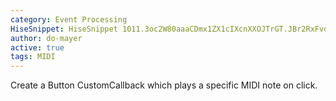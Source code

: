 ```yaml
---
category: Event Processing
HiseSnippet: HiseSnippet 1011.3oc2W80aaaCDmx1ZX1cIXcnXXOJTrGT.JBr2RxFvdnNwwtvX0IFQoc6kgBF4y1DghTihJaFE8KR+FzuE8iTeputcjRpVpUoKyXcXcxOwi2e9wi+t6nmpjgPRhTQbZe9pXf37YtAqD5kCVRYBx3iINa6NglnAkWlniVESSRfYDGmlOvHvocKh86U2+HJmJBg0hHjGKYgvCYQL8ZoS6+iLNeDcFbNKpj160ebnTLPxkoHdZ51kDSCujt.NgZTqgKw4SFNiokp.MUCIDmVGImsJXo72DY5+XVB6BNXVziDfNJS7HIelAwFojAKY7YSKN2IDhi6z0YglYYg63NgMi8F4qyFetcCu0VTNe3znJ7ZVAd8JCutkfWMPxoDjZkAoa6FDpXw506XvysbGKvKm4TLsWFJY5RZ7bG2ARTCgd2H5kvHEt3MV32a+t2ya+t67Ca0w7iI3LA3MOUDpYRgmTbTpVKE8LtPI49gxnXo.c187thxSgc1pyS2piG9wl64WHpsQfkEsaLmt5DoF7O.CzA6YBTafm.4JMTr.C3tTN2nTxoym6aT4YV7Tf6EfdPQb8uaNht6N6lXjaw0.zAWfTE+2FvFmU5zXBxoB+c57zNs67rNdu8VlvWyd4NiCpZ21PhUuOC8EoQW.phbVgh3MaU5h60SWJylCyxKkTTJFKX5SiAw0wwI4ISC0JGUnpZKwZ6bhUVpivP9Sa277HwB4xEzjGM9XplV3HzmXbhAklYNBNGCWgE7YL11tGCIWpkwVcyuAwi4MHr+95P52eU4ErjIxHzOTEJ1oA4cKTvRT4rTNUWst0zrJeC71oRwhofPjvzqJ2L6erh4aJDus6TlNbY8XrQMXDuC9Pfw7Vfa4Nb9bHTuFfsbG8yeX52UN7amE9a4FfsFrcQrA+Ksq89I5Uf2C.AnLIudW23nW95e4E2zwQw23wQmFpwvethJRhkIUbb.DwNGI3IkE9nDrgK7qmYtMKKefjppcqWc+Q3grVaBn5TkkVbXjLUnqPCZ99FK1aCGK15+biE+HnXuxj61EXLfEEygghq.N1qzhwu.aNNmlx0ERqxkmHEx3kRAKr7E8YfVwVr.TkwdsGnC0Zbf3ZI2o+Y.GnkIsec+GhjMpBySvFlK5829UL0de8UtYv0yT.58waS5l++tI8YxTMSrXBEIg3.Z2SRiBvdig.Fcg.eVGJCmHaL0ttqYcVyQwL6h+.+x2rmYsS9l8J17ekXDQCUxmDl8LHCO8SsRvysv9GMZi+iGbsWMu9IB6x8jvvpt5cL7a1TC+1M0v81TC2eSM7fM0vuaSM76+qMzLD5vTsLJqzjPlLcn80pNNCETjkaqHH+YqFx.9
author: do-mayer
active: true
tags: MIDI
---
```

Create a Button CustomCallback which plays a specific MIDI note on click. 